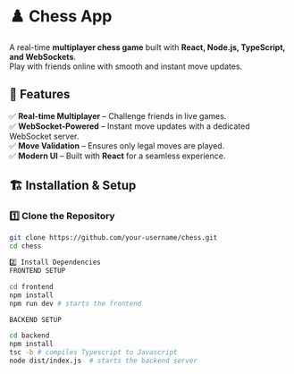 # ♟️ Chess App  

A real-time **multiplayer chess game** built with **React, Node.js, TypeScript, and WebSockets**.  
Play with friends online with smooth and instant move updates.  

## 🚀 Features  
✅ **Real-time Multiplayer** – Challenge friends in live games.  
✅ **WebSocket-Powered** – Instant move updates with a dedicated WebSocket server.  
✅ **Move Validation** – Ensures only legal moves are played.  
✅ **Modern UI** – Built with **React** for a seamless experience.  

## 🏗️ Installation & Setup  

### 1️⃣ Clone the Repository  
```sh
git clone https://github.com/your-username/chess.git
cd chess

2️⃣ Install Dependencies
FRONTEND SETUP

cd frontend
npm install
npm run dev # starts the frontend

BACKEND SETUP

cd backend
npm install
tsc -b # compiles Typescript to Javascript
node dist/index.js  # starts the backend server
